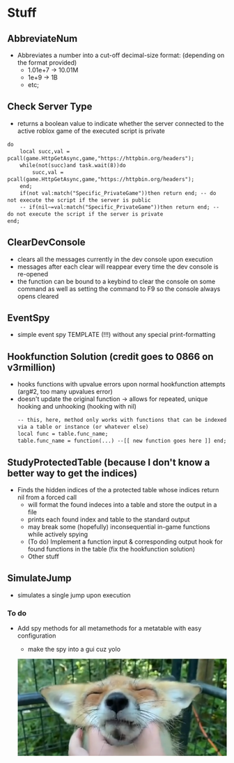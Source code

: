 # Stuff

## AbbreviateNum
- Abbreviates a number into a cut-off decimal-size format: (depending on the format provided)
  - 1.01e+7 -> 10.01M
  - 1e+9 -> 1B
  - etc;

## Check Server Type
- returns a boolean value to indicate whether the server connected to the active roblox game of the executed script is private
```
do
	local succ,val = pcall(game.HttpGetAsync,game,"https://httpbin.org/headers");
	while(not(succ)and task.wait(8))do
		succ,val = pcall(game.HttpGetAsync,game,"https://httpbin.org/headers");
	end;
	if(not val:match("Specific_PrivateGame"))then return end; -- do not execute the script if the server is public
	-- if(nil~=val:match("Specific_PrivateGame"))then return end; -- do not execute the script if the server is private
end;
```

## ClearDevConsole
- clears all the messages currently in the dev console upon execution
- messages after each clear will reappear every time the dev console is re-opened
- the function can be bound to a keybind to clear the console on some command as well as setting the command to F9 so the console always opens cleared

## EventSpy  
- simple event spy TEMPLATE (!!!) without any special print-formatting


## Hookfunction Solution (credit goes to 0866 on v3rmillion)
- hooks functions with upvalue errors upon normal hookfunction attempts (arg#2, too many upvalues error)
- doesn't update the original function
  -> allows for repeated, unique hooking and unhooking (hooking with nil)
  ```
  -- this, here, method only works with functions that can be indexed via a table or instance (or whatever else)
  local func = table.func_name;
  table.func_name = function(...) --[[ new function goes here ]] end;
  ```

## StudyProtectedTable  (because I don't know a better way to get the indices)          
- Finds the hidden indices of the a protected table whose indices return nil from a forced call    
  - will format the found indeces into a table and store the output in a file    
  - prints each found index and table to the standard output    
  - may break some (hopefully) inconsequential in-game functions while actively spying  
  - (To do) Implement a function input & corresponding output hook for found functions in the table (fix the hookfunction solution)
  - Other stuff   

## SimulateJump
- simulates a single jump upon execution

### To do
- Add spy methods for all metamethods for a metatable with easy configuration
  - make the spy into a gui cuz yolo
   
  ![loverboy](https://github.com/DoComplement/Images/blob/fd316b4c24280d1a1a3aab909c0d891e5563e81f/foxy.png)
